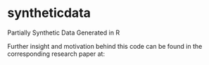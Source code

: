 # syntheticdata

Partially Synthetic Data Generated in R

Further insight and motivation behind this code can be found in the corresponding research paper at:
